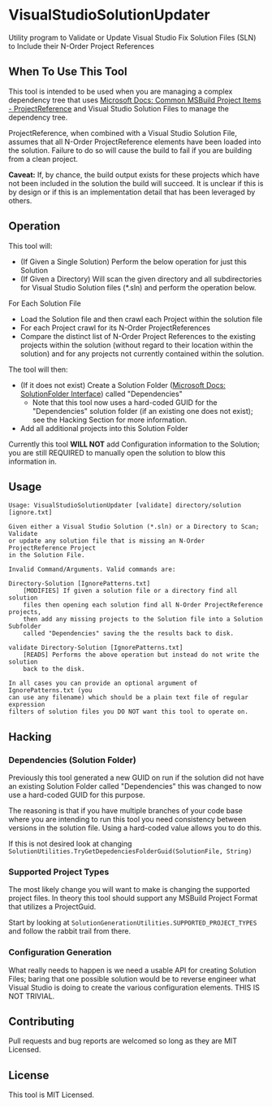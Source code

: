 # VisualStudioSolutionUpdater
Utility program to Validate or Update Visual Studio Fix Solution Files (SLN) to Include their N-Order Project References

## When To Use This Tool
This tool is intended to be used when you are managing a complex dependency tree that uses [Microsoft Docs: Common MSBuild Project Items - ProjectReference](https://docs.microsoft.com/en-us/visualstudio/msbuild/common-msbuild-project-items?view=vs-2017#projectreference) and Visual Studio Solution Files to manage the dependency tree.

ProjectReference, when combined with a Visual Studio Solution File, assumes that all N-Order ProjectReference elements have been loaded into the solution. Failure to do so will cause the build to fail if you are building from a clean project.

**Caveat:** If, by chance, the build output exists for these projects which have not been included in the solution the build will succeed. It is unclear if this is by design or if this is an implementation detail that has been leveraged by others.

## Operation
This tool will:

* (If Given a Single Solution) Perform the below operation for just this Solution
* (If Given a Directory) Will scan the given directory and all subdirectories for Visual Studio Solution files (*.sln) and perform the operation below.

For Each Solution File
* Load the Solution file and then crawl each Project within the solution file
* For each Project crawl for its N-Order ProjectReferences
* Compare the distinct list of N-Order Project References to the existing projects within the solution (without regard to their location within the solution) and for any projects not currently contained within the solution.

The tool will then:
* (If it does not exist) Create a Solution Folder ([Microsoft Docs: SolutionFolder Interface](https://docs.microsoft.com/en-us/dotnet/api/envdte80.solutionfolder?view=visualstudiosdk-2017)) called "Dependencies"
    * Note that this tool now uses a hard-coded GUID for the "Dependencies" solution folder (if an existing one does not exist); see the Hacking Section for more information.
* Add all additional projects into this Solution Folder

Currently this tool **WILL NOT** add Configuration information to the Solution; you are still REQUIRED to manually open the solution to blow this information in.

## Usage
```
Usage: VisualStudioSolutionUpdater [validate] directory/solution [ignore.txt]

Given either a Visual Studio Solution (*.sln) or a Directory to Scan; Validate
or update any solution file that is missing an N-Order ProjectReference Project
in the Solution File.

Invalid Command/Arguments. Valid commands are:

Directory-Solution [IgnorePatterns.txt]
    [MODIFIES] If given a solution file or a directory find all solution
    files then opening each solution find all N-Order ProjectReference projects,
    then add any missing projects to the Solution file into a Solution Subfolder
    called "Dependencies" saving the the results back to disk.

validate Directory-Solution [IgnorePatterns.txt]
    [READS] Performs the above operation but instead do not write the solution
    back to the disk.

In all cases you can provide an optional argument of IgnorePatterns.txt (you
can use any filename) which should be a plain text file of regular expression
filters of solution files you DO NOT want this tool to operate on.
```

## Hacking
### Dependencies (Solution Folder)
Previously this tool generated a new GUID on run if the solution did not have an existing Solution Folder called "Dependencies" this was changed to now use a hard-coded GUID for this purpose.

The reasoning is that if you have multiple branches of your code base where you are intending to run this tool you need consistency between versions in the solution file. Using a hard-coded value allows you to do this.

If this is not desired look at changing `SolutionUtilities.TryGetDepedenciesFolderGuid(SolutionFile, String)`

### Supported Project Types
The most likely change you will want to make is changing the supported project files. In theory this tool should support any MSBuild Project Format that utilizes a ProjectGuid.

Start by looking at `SolutionGenerationUtilities.SUPPORTED_PROJECT_TYPES` and follow the rabbit trail from there.

### Configuration Generation
What really needs to happen is we need a usable API for creating Solution Files; baring that one possible solution would be to reverse engineer what Visual Studio is doing to create the various configuration elements. THIS IS NOT TRIVIAL.

## Contributing
Pull requests and bug reports are welcomed so long as they are MIT Licensed.

## License
This tool is MIT Licensed.
